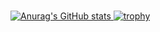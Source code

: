 ### 
[![Anurag's GitHub stats](https://github-readme-stats.vercel.app/api?username=RocketTheJumper&theme=dark&show_icons=true)
![trophy](https://github-profile-trophy.vercel.app/?username=RocketTheJumper&theme=onedark)](https://github.com/ryo-ma/github-profile-trophy)

<!--
**RocketTheJumper/RocketTheJumper** is a ✨ _special_ ✨ repository because its `README.md` (this file) appears on your GitHub profile.

Here are some ideas to get you started:

- 🔭 I’m currently working on ...
- 🌱 I’m currently learning ...
- 👯 I’m looking to collaborate on ...
- 🤔 I’m looking for help with ...
- 💬 Ask me about ...
- 📫 How to reach me: ...
- 😄 Pronouns: ...
- ⚡ Fun fact: ...
-->
